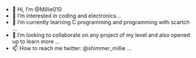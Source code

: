 - 👋 Hi, I’m @Millie010
- 👀 I’m interested in coding and electronics...
- 🌱 I’m currently learning C programming and programming with scartch ...
- 💞️ I’m looking to collaborate on any project of my level and also opened up to learn more ...
- 📫 How to reach me  twitter: @shimmer_millie ...

<!---
Millie010/Millie010 is a ✨ special ✨ repository because its `README.md` (this file) appears on your GitHub profile.
You can click the Preview link to take a look at your changes.
--->

